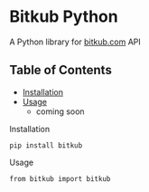# Bitkub Python



A Python library for [bitkub.com](https://github.com/bitkub/bitkub-official-api-docs) API

## Table of Contents

- [Installation](#installation)
- [Usage](#usage)
  - coming soon

Installation <a name="installation"></a>

    pip install bitkub

Usage <a name="usage"></a>

    from bitkub import bitkub
